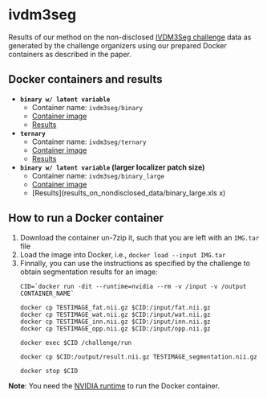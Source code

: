 # ivdm3seg

Results of our method on the non-disclosed [IVDM3Seg challenge] data as
generated by the challenge organizers using our prepared Docker containers
as described in the paper.

## Docker containers and results

- **`binary w/ latent variable`**
  * Container name: `ivdm3seg/binary`
  * [Container image](https://bit.ly/2IhNDPe)
  * [Results](results_on_nondisclosed_data/binary.xlsx)
- **`ternary`**
  * Container name: `ivdm3seg/ternary`
  * [Container image](https://bit.ly/2DIKceM)
  * [Results](results_on_nondisclosed_data/ternary.xlsx)
- **`binary w/ latent variable` (larger localizer patch size)**
  * Container name: `ivdm3seg/binary_large`
  * [Container image](https://bit.ly/2TdnaGG)
  * [Results](results_on_nondisclosed_data/binary_large.xls x)

## How to run a Docker container

1. Download the container un-7zip it, such that you are left with an
   `IMG.tar` file
2. Load the image into Docker, i.e.,  `docker load --input IMG.tar`
3. Finnally, you can use the instructions as specified by the challenge to
   obtain segmentation results for an image:
   ```shell
   CID=`docker run -dit --runtime=nvidia --rm -v /input -v /output CONTAINER_NAME`

   docker cp TESTIMAGE_fat.nii.gz $CID:/input/fat.nii.gz
   docker cp TESTIMAGE_wat.nii.gz $CID:/input/wat.nii.gz
   docker cp TESTIMAGE_inn.nii.gz $CID:/input/inn.nii.gz
   docker cp TESTIMAGE_opp.nii.gz $CID:/input/opp.nii.gz

   docker exec $CID /challenge/run

   docker cp $CID:/output/result.nii.gz TESTIMAGE_segmentation.nii.gz

   docker stop $CID
   ```

**Note**: You need the [NVIDIA runtime] to run the Docker container.

[IVDM3Seg challenge]: https://ivdm3seg.weebly.com/
[NVIDIA runtime]: https://github.com/NVIDIA/nvidia-docker
